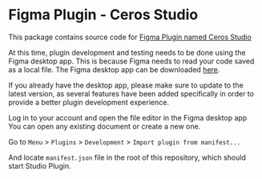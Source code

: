 # Figma Plugin - Ceros Studio

This package contains source code for [Figma Plugin named Ceros Studio](https://www.figma.com/community/plugin/1220032162657897733/Ceros-Studio)

At this time, plugin development and testing needs to be done using the Figma desktop app. This is because Figma needs to read your code saved as a local file. The Figma desktop app can be downloaded [here](https://www.figma.com/downloads/).

If you already have the desktop app, please make sure to update to the latest version, as several features have been added specifically in order to provide a better plugin development experience.

Log in to your account and open the file editor in the Figma desktop app
You can open any existing document or create a new one.

Go to `Menu` > `Plugins` > `Development` > `Import plugin from manifest...`

And locate `manifest.json` file in the root of this repository, which should start Studio Plugin.
